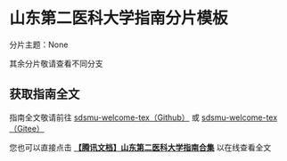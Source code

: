 # 山东第二医科大学指南分片模板

分片主题：None

其余分片敬请查看不同分支

## 获取指南全文

指南全文敬请前往 [sdsmu-welcome-tex（Github）](https://github.com/Mikachu2333/sdsmu_welcome_tex) 或 [sdsmu-welcome-tex（Gitee）](https://gitee.com/linkchou/sdsmu_welcome_tex)

您也可以直接点击 [**【腾讯文档】山东第二医科大学指南合集**](https://docs.qq.com/s/ETcQ-ZFSrSsh6MK9bm773q) 以在线查看全文
